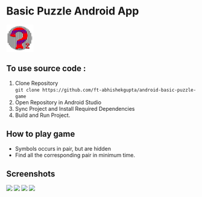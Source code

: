 # Basic Puzzle Android App
![](./logo.png) 

## To use source code : 
1. Clone Repository <br>
```git clone https://github.com/ft-abhishekgupta/android-basic-puzzle-game```
1. Open Repository in Android Studio
1. Sync Project and Install Required Dependencies
1. Build and Run Project.

## How to play game 
* Symbols occurs in pair, but are hidden
* Find all the corresponding pair in minimum time.
## Screenshots
![](./Screenshot1.jpg)
![](./Screenshot2.jpg)
![](./Screenshot3.jpg)
![](./Screenshot4.jpg)